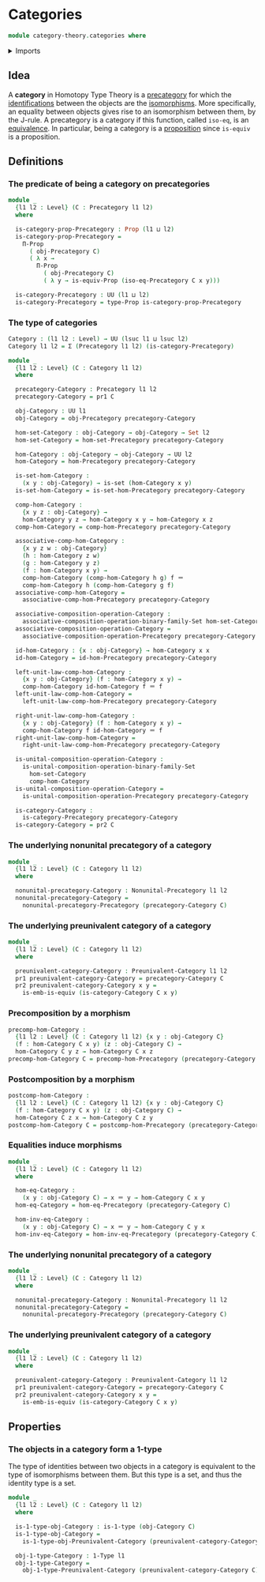 # Categories

```agda
module category-theory.categories where
```

<details><summary>Imports</summary>

```agda
open import category-theory.composition-operations-on-binary-families-of-sets
open import category-theory.isomorphisms-in-precategories
open import category-theory.nonunital-precategories
open import category-theory.precategories
open import category-theory.preunivalent-categories

open import foundation.1-types
open import foundation.dependent-pair-types
open import foundation.equivalences
open import foundation.identity-types
open import foundation.propositions
open import foundation.sets
open import foundation.universe-levels
```

</details>

## Idea

A **category** in Homotopy Type Theory is a
[precategory](category-theory.precategories.md) for which the
[identifications](foundation-core.identity-types.md) between the objects are the
[isomorphisms](category-theory.isomorphisms-in-precategories.md). More
specifically, an equality between objects gives rise to an isomorphism between
them, by the J-rule. A precategory is a category if this function, called
`iso-eq`, is an [equivalence](foundation-core.equivalences.md). In particular,
being a category is a [proposition](foundation-core.propositions.md) since
`is-equiv` is a proposition.

## Definitions

### The predicate of being a category on precategories

```agda
module _
  {l1 l2 : Level} (C : Precategory l1 l2)
  where

  is-category-prop-Precategory : Prop (l1 ⊔ l2)
  is-category-prop-Precategory =
    Π-Prop
      ( obj-Precategory C)
      ( λ x →
        Π-Prop
          ( obj-Precategory C)
          ( λ y → is-equiv-Prop (iso-eq-Precategory C x y)))

  is-category-Precategory : UU (l1 ⊔ l2)
  is-category-Precategory = type-Prop is-category-prop-Precategory
```

### The type of categories

```agda
Category : (l1 l2 : Level) → UU (lsuc l1 ⊔ lsuc l2)
Category l1 l2 = Σ (Precategory l1 l2) (is-category-Precategory)

module _
  {l1 l2 : Level} (C : Category l1 l2)
  where

  precategory-Category : Precategory l1 l2
  precategory-Category = pr1 C

  obj-Category : UU l1
  obj-Category = obj-Precategory precategory-Category

  hom-set-Category : obj-Category → obj-Category → Set l2
  hom-set-Category = hom-set-Precategory precategory-Category

  hom-Category : obj-Category → obj-Category → UU l2
  hom-Category = hom-Precategory precategory-Category

  is-set-hom-Category :
    (x y : obj-Category) → is-set (hom-Category x y)
  is-set-hom-Category = is-set-hom-Precategory precategory-Category

  comp-hom-Category :
    {x y z : obj-Category} →
    hom-Category y z → hom-Category x y → hom-Category x z
  comp-hom-Category = comp-hom-Precategory precategory-Category

  associative-comp-hom-Category :
    {x y z w : obj-Category}
    (h : hom-Category z w)
    (g : hom-Category y z)
    (f : hom-Category x y) →
    comp-hom-Category (comp-hom-Category h g) f ＝
    comp-hom-Category h (comp-hom-Category g f)
  associative-comp-hom-Category =
    associative-comp-hom-Precategory precategory-Category

  associative-composition-operation-Category :
    associative-composition-operation-binary-family-Set hom-set-Category
  associative-composition-operation-Category =
    associative-composition-operation-Precategory precategory-Category

  id-hom-Category : {x : obj-Category} → hom-Category x x
  id-hom-Category = id-hom-Precategory precategory-Category

  left-unit-law-comp-hom-Category :
    {x y : obj-Category} (f : hom-Category x y) →
    comp-hom-Category id-hom-Category f ＝ f
  left-unit-law-comp-hom-Category =
    left-unit-law-comp-hom-Precategory precategory-Category

  right-unit-law-comp-hom-Category :
    {x y : obj-Category} (f : hom-Category x y) →
    comp-hom-Category f id-hom-Category ＝ f
  right-unit-law-comp-hom-Category =
    right-unit-law-comp-hom-Precategory precategory-Category

  is-unital-composition-operation-Category :
    is-unital-composition-operation-binary-family-Set
      hom-set-Category
      comp-hom-Category
  is-unital-composition-operation-Category =
    is-unital-composition-operation-Precategory precategory-Category

  is-category-Category :
    is-category-Precategory precategory-Category
  is-category-Category = pr2 C
```

### The underlying nonunital precategory of a category

```agda
module _
  {l1 l2 : Level} (C : Category l1 l2)
  where

  nonunital-precategory-Category : Nonunital-Precategory l1 l2
  nonunital-precategory-Category =
    nonunital-precategory-Precategory (precategory-Category C)
```

### The underlying preunivalent category of a category

```agda
module _
  {l1 l2 : Level} (C : Category l1 l2)
  where

  preunivalent-category-Category : Preunivalent-Category l1 l2
  pr1 preunivalent-category-Category = precategory-Category C
  pr2 preunivalent-category-Category x y =
    is-emb-is-equiv (is-category-Category C x y)
```

### Precomposition by a morphism

```agda
precomp-hom-Category :
  {l1 l2 : Level} (C : Category l1 l2) {x y : obj-Category C}
  (f : hom-Category C x y) (z : obj-Category C) →
  hom-Category C y z → hom-Category C x z
precomp-hom-Category C = precomp-hom-Precategory (precategory-Category C)
```

### Postcomposition by a morphism

```agda
postcomp-hom-Category :
  {l1 l2 : Level} (C : Category l1 l2) {x y : obj-Category C}
  (f : hom-Category C x y) (z : obj-Category C) →
  hom-Category C z x → hom-Category C z y
postcomp-hom-Category C = postcomp-hom-Precategory (precategory-Category C)
```

### Equalities induce morphisms

```agda
module _
  {l1 l2 : Level} (C : Category l1 l2)
  where

  hom-eq-Category :
    (x y : obj-Category C) → x ＝ y → hom-Category C x y
  hom-eq-Category = hom-eq-Precategory (precategory-Category C)

  hom-inv-eq-Category :
    (x y : obj-Category C) → x ＝ y → hom-Category C y x
  hom-inv-eq-Category = hom-inv-eq-Precategory (precategory-Category C)
```

### The underlying nonunital precategory of a category

```agda
module _
  {l1 l2 : Level} (C : Category l1 l2)
  where

  nonunital-precategory-Category : Nonunital-Precategory l1 l2
  nonunital-precategory-Category =
    nonunital-precategory-Precategory (precategory-Category C)
```

### The underlying preunivalent category of a category

```agda
module _
  {l1 l2 : Level} (C : Category l1 l2)
  where

  preunivalent-category-Category : Preunivalent-Category l1 l2
  pr1 preunivalent-category-Category = precategory-Category C
  pr2 preunivalent-category-Category x y =
    is-emb-is-equiv (is-category-Category C x y)
```

## Properties

### The objects in a category form a 1-type

The type of identities between two objects in a category is equivalent to the
type of isomorphisms between them. But this type is a set, and thus the identity
type is a set.

```agda
module _
  {l1 l2 : Level} (C : Category l1 l2)
  where

  is-1-type-obj-Category : is-1-type (obj-Category C)
  is-1-type-obj-Category =
    is-1-type-obj-Preunivalent-Category (preunivalent-category-Category C)

  obj-1-type-Category : 1-Type l1
  obj-1-type-Category =
    obj-1-type-Preunivalent-Category (preunivalent-category-Category C)
```
